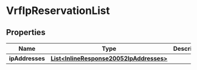 
# VrfIpReservationList

## Properties
Name | Type | Description | Notes
------------ | ------------- | ------------- | -------------
**ipAddresses** | [**List&lt;InlineResponse20052IpAddresses&gt;**](InlineResponse20052IpAddresses.md) |  |  [optional]



